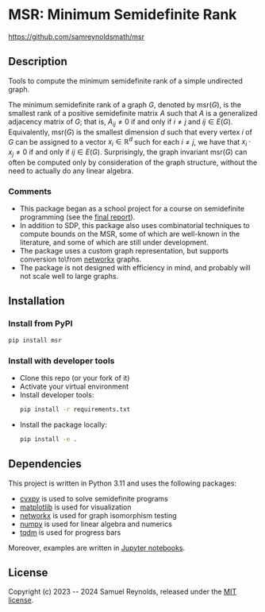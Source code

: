 # MSR: Minimum Semidefinite Rank
https://github.com/samreynoldsmath/msr

## Description
Tools to compute the minimum semidefinite rank of a simple undirected graph.

The minimum semidefinite rank of a graph $G$, denoted by $\text{msr}(G)$, is
the smallest rank of a positive semidefinite matrix $A$ such that $A$ is a
generalized adjacency matrix of $G$;
that is, $A_{ij} \neq 0$ if and only if $i \neq j$ and $ij \in E(G)$.
Equivalently, $\text{msr}(G)$ is the smallest dimension $d$ such that every
vertex $i$ of $G$ can be assigned to a vector $x_i \in \mathbb{R}^d$ such for
each $i \neq j$, we have that $x_i \cdot x_j \neq 0$ if and only if
$ij \in E(G)$. Surprisingly, the graph invariant $\text{msr}(G)$ can often be
computed only by consideration of the graph structure, without the need to
actually do any linear algebra.

### Comments
- This package began as a school project for a course on semidefinite
	programming (see the
	[final report](doc/mth610-semidefprog-final-report-reynolds.pdf)).
 - In addition to SDP, this package also uses combinatorial techniques to
	compute bounds on the MSR, some of which are well-known in the literature,
	and some of which are still under development.
 - The package uses a custom graph representation, but supports conversion
  	to\from [networkx](https://networkx.org/) graphs.
- The package is not designed with efficiency in mind, and probably will not
	scale well to large graphs.

## Installation
### Install from PyPI
```bash
pip install msr
```
### Install with developer tools
- Clone this repo (or your fork of it)
- Activate your virtual environment
- Install developer tools:
  ```bash
  pip install -r requirements.txt
  ```
- Install the package locally:
  ```bash
  pip install -e .
  ```

## Dependencies
This project is written in Python 3.11 and uses the following packages:
- [cvxpy](https://www.cvxpy.org/) is used to solve semidefinite programs
- [matplotlib](https://matplotlib.org/) is used for visualization
- [networkx](https://networkx.org/) is used for graph isomorphism testing
- [numpy](https://numpy.org) is used for linear algebra and numerics
- [tqdm](https://tqdm.github.io/) is used for progress bars

Moreover, examples are written in [Jupyter notebooks](https://jupyter.org/).

## License
Copyright (c) 2023 -- 2024 Samuel Reynolds, released under the [MIT license](LICENSE).
